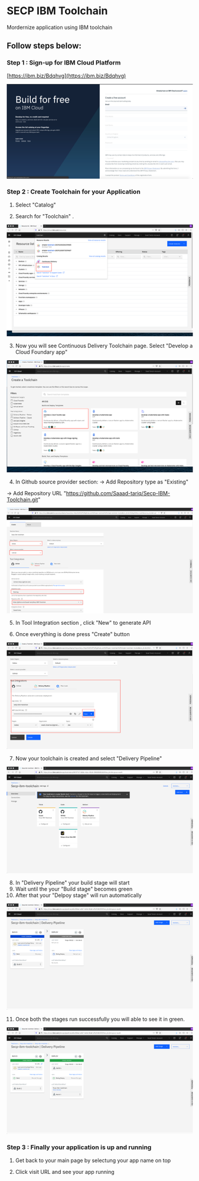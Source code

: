 # SECP IBM Toolchain

Mordernize application using IBM toolchain

## Follow steps below:

### Step 1 : Sign-up for IBM Cloud Platform

[https://ibm.biz/Bdqhvg](https://ibm.biz/Bdqhvg)

![GitHub Logo](images/1.png)


### Step 2 : Create Toolchain for your Application

1. Select "Catalog"

2. Search for "Toolchain" .

![GitHub Logo](images/10.png)

3. Now you will see Continuous Delivery Toolchain page. Select "Develop a Cloud Foundary app"

![GitHub Logo](images/11.png)

4. In Github source provider section:
  -> Add Repository type as "Existing"
  
  -> Add Repository URL "https://github.com/Saaad-tariq/Secp-IBM-Toolchain.git"


![GitHub Logo](images/12.png)

5. In Tool Integration section , click "New" to generate API

6. Once everything is done press "Create" button

![GitHub Logo](images/13.png)


7. Now your toolchain is created and select "Delivery Pipeline"

![GitHub Logo](images/14.png)

8. In "Delivery Pipeline" your build stage will start
9. Wait until the your "Build stage" becomes green
10. After that your "Delpoy stage" will run automatically 


![GitHub Logo](images/15.png)

11. Once both the stages run successfully you will able to see it in green.

![GitHub Logo](images/16.png)


### Step 3 : Finally your application is up and running

1. Get back to your main page by selectung your app name on top

2. Click visit URL and see your app running

